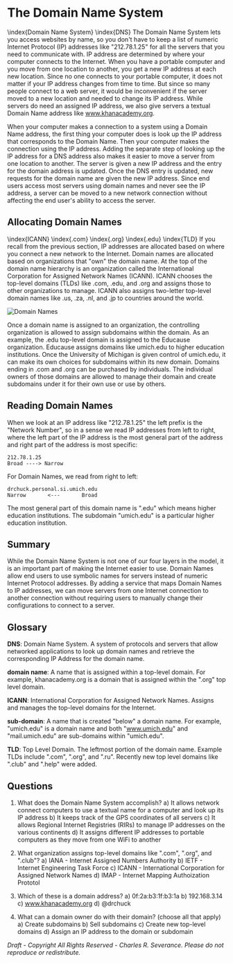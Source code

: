 The Domain Name System
======================

\index{Domain Name System}
\index{DNS}
The Domain Name System lets you access websites by name, so you don't have to
keep a list of numeric Internet Protocol (IP) addresses like "212.78.1.25" for
all the servers that you need to communicate with.  IP address are determined
by where your computer connects to the Internet.  When you have a portable
computer and you move from one location to another, you get
a new IP address at each new location.  Since no one connects to your portable
computer, it does not matter if your IP address changes from time to time. But
since so many people connect to a web server, it would be inconvenient if
the server moved to a new location and needed to change its IP address.   While
servers do need an assigned IP address, we also give servers a textual Domain
Name address like www.khanacademy.org.

When your computer makes a connection to a system using a Domain Name address,
the first thing your computer does is look up the IP address that corresponds
to the Domain Name.   Then your computer makes the connection using the IP
address.   Adding the separate step of looking up the IP address for a DNS
address also makes it easier to move a server from one location to another.
The server is given a new IP address and the entry for the domain address is
updated.   Once the DNS entry is updated, new requests for the domain name are
given the new IP address.  Since end users access most servers using domain
names and never see the IP address, a server can be moved to a new network
connection without affecting the end user's ability to access the server.

Allocating Domain Names
-----------------------

\index{ICANN}
\index{.com}
\index{.org}
\index{.edu}
\index{TLD}
If you recall from the previous section, IP addresses are allocated based on
where you connect a new network to the Internet.   Domain names are allocated
based on organizations that "own" the domain name.  At the top of the domain
name hierarchy is an organization called the International
Corporation for Assigned Network Names (ICANN).   ICANN chooses the top-level
domains (TLDs) like .com, .edu, and .org and assigns those to other organizations to
manage.  ICANN also assigns two-letter top-level domain names like .us, .za,
.nl, and .jp to countries around the world.

![Domain Names](sketchnote/DNS)

Once a domain name is assigned to an organization, the controlling organization
is allowed to assign subdomains within the domain.  As an example, the .edu
top-level domain is assigned to the Educause organization.   Educause assigns
domains like umich.edu to higher education institutions.   Once the University
of Michigan is given control of umich.edu, it can make its own choices for
subdomains within its new domain.  Domains ending in .com and .org can be purchased
by individuals.   The individual owners of those domains are allowed to manage
their domain and create subdomains under it for their own use or use by others.

Reading Domain Names
--------------------

When we look at an IP address like "212.78.1.25" the left prefix is the
"Network Number", so in a sense we read IP addresses from left to right, where
the left part of the IP address is the most general part of the address and
right part of the address is most specific:

    212.78.1.25
    Broad ----> Narrow

For Domain Names, we read from right to left:

    drchuck.personal.si.umich.edu
    Narrow       <---       Broad

The most general part of this domain name is ".edu" which means higher
education institutions.  The subdomain "umich.edu" is a particular higher
education institution.

Summary
-------

While the Domain Name System is not one of our four layers in the model, it is
an important part of making the Internet easier to use.  Domain Names allow
end users to use symbolic names for servers instead of numeric Internet
Protocol addresses.  By adding a service that maps Domain Names to IP
addresses, we can move servers from one Internet connection to another
connection without requiring users to manually change their configurations
to connect to a server.

Glossary
--------

**DNS**: Domain Name System.  A system of protocols and servers
that allow networked applications to look up domain names
and retrieve the corresponding IP Address for the domain name.

**domain name**: A name that is assigned within a top-level domain.
For example, khanacademy.org is a domain that is assigned within
the ".org" top level domain.

**ICANN**: International Corporation for Assigned Network Names.
Assigns and manages the top-level domains for the Internet.

**sub-domain**: A name that is created "below" a domain name.
For example, "umich.edu" is a domain name and 
both "www.umich.edu" and "mail.umich.edu"
are sub-domains within "umich.edu".

**TLD**: Top Level Domain.  The leftmost portion of the domain name.
Example TLDs include ".com", ".org", and ".ru".  Recently new top 
level domains like ".club" and ".help" were added.


Questions
---------

1. What does the Domain Name System accomplish?
a) It allows network connect computers to use a textual name for a computer
and look up its IP address
b) It keeps track of the GPS coordinates of all servers
c) It allows Regional Internet Registries (RIRs) to manage IP addresses
on the various continents
d) It assigns different IP addresses to portable computers 
as they move from one WiFi to another

2. What organization assigns top-level domains like ".com", ".org", 
and ".club"?
a) IANA - Internet Assigned Numbers Authority
b) IETF - Internet Engineering Task Force
c) ICANN - International Corporation for Assigned Network Names
d) IMAP - Internet Mapping Authoization Prototol

3. Which of these is a domain address?
a) 0f:2a:b3:1f:b3:1a
b) 192.168.3.14
c) www.khanacademy.org
d) @drchuck

4. What can a domain owner do with their domain? (choose all that apply)
a) Create subdomains
b) Sell subdomains
c) Create new top-level domains
d) Assign an IP address to the domain or subdomain




*Draft - Copyright All Rights Reserved - Charles R. Severance.
Please do not reproduce or redistribute.*
